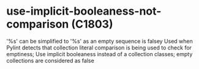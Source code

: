 # use-implicit-booleaness-not-comparison (C1803)

'%s' can be simplified to '%s' as an empty sequence is falsey Used when
Pylint detects that collection literal comparison is being used to check
for emptiness; Use implicit booleaness instead of a collection classes;
empty collections are considered as false
